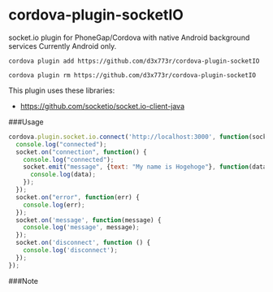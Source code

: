 cordova-plugin-socketIO
================

socket.io plugin for PhoneGap/Cordova with native Android background services
Currently Android only.

```
cordova plugin add https://github.com/d3x773r/cordova-plugin-socketIO

cordova plugin rm https://github.com/d3x773r/cordova-plugin-socketIO
```

This plugin uses these libraries:
- https://github.com/socketio/socket.io-client-java

###Usage

```js
cordova.plugin.socket.io.connect('http://localhost:3000', function(socket) {
  console.log("connected");
  socket.on("connection", function() {
    console.log("connected");
    socket.emit("message", {text: "My name is Hogehoge"}, function(data) {
      console.log(data);
    });
  });
  socket.on("error", function(err) {
    console.log(err);
  });
  socket.on('message', function(message) {
    console.log('message', message);
  });
  socket.on('disconnect', function () {
    console.log('disconnect');
  });
});
```

###Note

